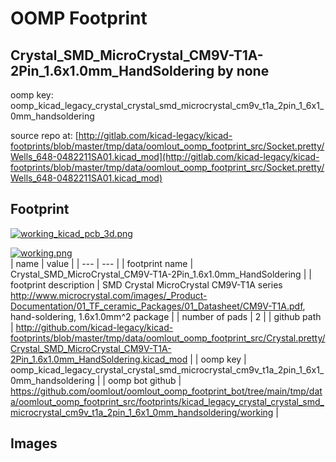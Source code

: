 # OOMP Footprint  
## Crystal_SMD_MicroCrystal_CM9V-T1A-2Pin_1.6x1.0mm_HandSoldering  by none  
  
oomp key: oomp_kicad_legacy_crystal_crystal_smd_microcrystal_cm9v_t1a_2pin_1_6x1_0mm_handsoldering  
  
source repo at: [http://gitlab.com/kicad-legacy/kicad-footprints/blob/master/tmp/data/oomlout_oomp_footprint_src/Socket.pretty/Wells_648-0482211SA01.kicad_mod](http://gitlab.com/kicad-legacy/kicad-footprints/blob/master/tmp/data/oomlout_oomp_footprint_src/Socket.pretty/Wells_648-0482211SA01.kicad_mod)  
## Footprint  
  
[![working_kicad_pcb_3d.png](working_kicad_pcb_3d_600.png)](working_kicad_pcb_3d.png)  
  
[![working.png](working_600.png)](working.png)  
| name | value | 
| --- | --- | 
| footprint name | Crystal_SMD_MicroCrystal_CM9V-T1A-2Pin_1.6x1.0mm_HandSoldering | 
| footprint description | SMD Crystal MicroCrystal CM9V-T1A series http://www.microcrystal.com/images/_Product-Documentation/01_TF_ceramic_Packages/01_Datasheet/CM9V-T1A.pdf, hand-soldering, 1.6x1.0mm^2 package | 
| number of pads | 2 | 
| github path | http://github.com/kicad-legacy/kicad-footprints/blob/master/tmp/data/oomlout_oomp_footprint_src/Crystal.pretty/Crystal_SMD_MicroCrystal_CM9V-T1A-2Pin_1.6x1.0mm_HandSoldering.kicad_mod | 
| oomp key | oomp_kicad_legacy_crystal_crystal_smd_microcrystal_cm9v_t1a_2pin_1_6x1_0mm_handsoldering | 
| oomp bot github | https://github.com/oomlout/oomlout_oomp_footprint_bot/tree/main/tmp/data/oomlout_oomp_footprint_src/footprints/kicad_legacy_crystal_crystal_smd_microcrystal_cm9v_t1a_2pin_1_6x1_0mm_handsoldering/working | 
## Images  
